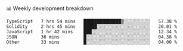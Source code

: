 📊 Weekly development breakdown
<!--START_SECTION:waka-->

```text
TypeScript   7 hrs 54 mins   ██████████████▒░░░░░░░░░░   57.38 %
Solidity     2 hrs 45 mins   █████░░░░░░░░░░░░░░░░░░░░   20.01 %
JavaScript   1 hr 42 mins    ███░░░░░░░░░░░░░░░░░░░░░░   12.34 %
JSON         36 mins         █░░░░░░░░░░░░░░░░░░░░░░░░   04.38 %
Other        33 mins         █░░░░░░░░░░░░░░░░░░░░░░░░   04.00 %
```

<!--END_SECTION:waka-->

